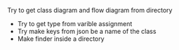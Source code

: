 Try to get class diagram and flow diagram from directory

- Try to get type from varible assignment
- Try make keys from json be a name of the class
- Make finder inside a directory
